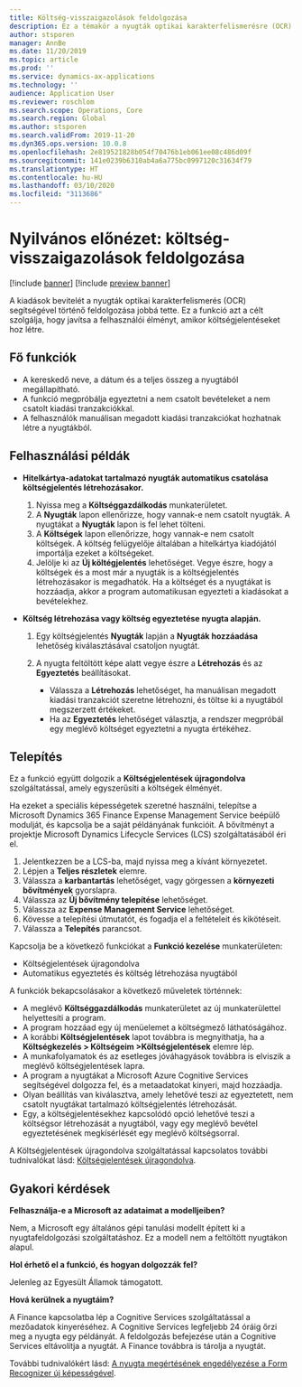 ```yaml
---
title: Költség-visszaigazolások feldolgozása
description: Ez a témakör a nyugták optikai karakterfelismerésre (OCR) alapuló feldolgozásával kapcsolatban tartalmaz tájékoztatást. Ez a funkció azt a célt szolgálja, hogy javítsa a felhasználói élményt, amikor költségjelentéseket hoz létre a Microsoft Dynamics 365 Finance szolgáltatásban.
author: stsporen
manager: AnnBe
ms.date: 11/20/2019
ms.topic: article
ms.prod: ''
ms.service: dynamics-ax-applications
ms.technology: ''
audience: Application User
ms.reviewer: roschlom
ms.search.scope: Operations, Core
ms.search.region: Global
ms.author: stsporen
ms.search.validFrom: 2019-11-20
ms.dyn365.ops.version: 10.0.8
ms.openlocfilehash: 2e819521828b054f70476b1eb061ee08c486d09f
ms.sourcegitcommit: 141e0239b6310ab4a6a775bc0997120c31634f79
ms.translationtype: HT
ms.contentlocale: hu-HU
ms.lasthandoff: 03/10/2020
ms.locfileid: "3113686"
---
```

# <a name="public-preview-expense-receipt-processing"></a>Nyilvános előnézet: költség-visszaigazolások feldolgozása

[!include [banner](../includes/banner.md)]
[!include [preview banner](../includes/preview-banner.md)]


A kiadások bevitelét a nyugták optikai karakterfelismerés (OCR) segítségével történő feldolgozása jobbá tette. Ez a funkció azt a célt szolgálja, hogy javítsa a felhasználói élményt, amikor költségjelentéseket hoz létre.

## <a name="key-features"></a>Fő funkciók

- A kereskedő neve, a dátum és a teljes összeg a nyugtából megállapítható.
- A funkció megpróbálja egyeztetni a nem csatolt bevételeket a nem csatolt kiadási tranzakciókkal.
- A felhasználók manuálisan megadott kiadási tranzakciókat hozhatnak létre a nyugtákból.

## <a name="usage-examples"></a>Felhasználási példák

- **Hitelkártya-adatokat tartalmazó nyugták automatikus csatolása költségjelentés létrehozásakor.**

    1. Nyissa meg a **Költséggazdálkodás** munkaterületet.
    2. A **Nyugták** lapon ellenőrizze, hogy vannak-e nem csatolt nyugták. A nyugtákat a **Nyugták** lapon is fel lehet tölteni.
    3. A **Költségek** lapon ellenőrizze, hogy vannak-e nem csatolt költségek. A költség felügyelője általában a hitelkártya kiadójától importálja ezeket a költségeket.
    4. Jelölje ki az **Új költégjelentés** lehetőséget. Vegye észre, hogy a költségek és a most már a nyugták is a költségjelentés létrehozásakor is megadhatók. Ha a költséget és a nyugtákat is hozzáadja, akkor a program automatikusan egyezteti a kiadásokat a bevételekhez.

- **Költség létrehozása vagy költség egyeztetése nyugta alapján.**

    1. Egy költségjelentés **Nyugták** lapján a **Nyugták hozzáadása** lehetőség kiválasztásával csatoljon nyugtát.
    2. A nyugta feltöltött képe alatt vegye észre a **Létrehozás** és az **Egyeztetés** beállításokat.

        - Válassza a **Létrehozás** lehetőséget, ha manuálisan megadott kiadási tranzakciót szeretne létrehozni, és töltse ki a nyugtából megszerzett értékeket.
        - Ha az **Egyeztetés** lehetőséget választja, a rendszer megpróbál egy meglévő költséget egyeztetni a nyugta értékéhez.

## <a name="installation"></a>Telepítés

Ez a funkció együtt dolgozik a **Költségjelentések újragondolva** szolgáltatással, amely egyszerűsíti a költségek élményét.

Ha ezeket a speciális képességetek szeretné használni, telepítse a Microsoft Dynamics 365 Finance Expense Management Service beépülő modulját, és kapcsolja be a saját példányának funkcióit. A bővítményt a projektje Microsoft Dynamics Lifecycle Services (LCS) szolgáltatásából éri el.

1. Jelentkezzen be a LCS-ba, majd nyissa meg a kívánt környezetet.
2. Lépjen a **Teljes részletek** elemre.
3. Válassza a **karbantartás** lehetőséget, vagy görgessen a **környezeti bővítmények** gyorslapra.
4. Válassza az **Új bővítmény telepítése** lehetőséget.
5. Válassza az **Expense Management Service** lehetőséget.
6. Kövesse a telepítési útmutatót, és fogadja el a feltételeit és kikötéseit.
7. Válassza a **Telepítés** parancsot.

Kapcsolja be a következő funkciókat a **Funkció kezelése** munkaterületen:

- Költségjelentések újragondolva
- Automatikus egyeztetés és költség létrehozása nyugtából

A funkciók bekapcsolásakor a következő műveletek történnek:

- A meglévő **Költséggazdálkodás** munkaterületet az új munkaterülettel helyettesíti a program.
- A program hozzáad egy új menüelemet a költségmező láthatóságához.
- A korábbi **Költségjelentések** lapot továbbra is megnyithatja, ha a **Költségkezelés > Költségeim >Költségjelentések** elemre lép.
- A munkafolyamatok és az esetleges jóváhagyások továbbra is elviszik a meglévő költségjelentések lapra.
- A program a nyugtákat a Microsoft Azure Cognitive Services segítségével dolgozza fel, és a metaadatokat kinyeri, majd hozzáadja.
- Olyan beállítás van kiválasztva, amely lehetővé teszi az egyeztetett, nem csatolt nyugtákat tartalmazó költségjelentés létrehozását.
- Egy, a költségjelentésekhez kapcsolódó opció lehetővé teszi a költségsor létrehozását a nyugtából, vagy egy meglévő bevétel egyeztetésének megkísérlését egy meglévő költségsorral.

A Költségjelentések újragondolva szolgáltatással kapcsolatos további tudnivalókat lásd: [Költségjelentések újragondolva](ExpenseWorkspaceNew.md).

## <a name="frequently-asked-questions"></a>Gyakori kérdések

**Felhasználja-e a Microsoft az adataimat a modelljeiben?**

Nem, a Microsoft egy általános gépi tanulási modellt épített ki a nyugtafeldolgozási szolgáltatáshoz. Ez a modell nem a feltöltött nyugtákon alapul.

**Hol érhető el a funkció, és hogyan dolgozzák fel?**

Jelenleg az Egyesült Államok támogatott.

**Hová kerülnek a nyugtáim?**

A Finance kapcsolatba lép a Cognitive Services szolgáltatással a mezőadatok kinyeréséhez. A Cognitive Services legfeljebb 24 óráig őrzi meg a nyugta egy példányát. A feldolgozás befejezése után a Cognitive Services eltávolítja a nyugtát. A Finance továbbra is tárolja a nyugtát.

További tudnivalókért lásd: [A nyugta megértésének engedélyezése a Form Recognizer új képességével](https://azure.microsoft.com/blog/enable-receipt-understanding-with-form-recognizer-s-new-capability/).
